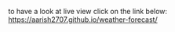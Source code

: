 to have a look at live view click on the link below:
https://aarish2707.github.io/weather-forecast/
